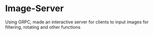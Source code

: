 # Image-Server
Using GRPC, made an interactive server for clients to input images for filtering, rotating and other functions
